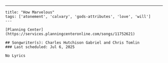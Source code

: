 ---
    title: "How Marvelous"
    tags: ['atonement', 'calvary', 'gods-attributes', 'love', 'will']
    ---

    [Planning Center](https://services.planningcenteronline.com/songs/11752621)

    ## Songwriter(s): Charles Hutchison Gabriel and Chris Tomlin
    ### Last scheduled: Jul 6, 2025          

    No Lyrics
    